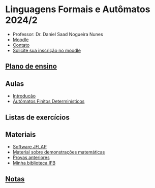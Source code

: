 
# Linguagens Formais e Autômatos 2024/2

- Professor: Dr. Daniel Saad Nogueira Nunes
- [Moodle](https://moodle.danielsaad.com)
- [Contato](https://danielsaad.com/contato)
- [Solicite sua inscrição no moodle](https://docs.google.com/forms/d/e/1FAIpQLSehAhukn6G4xkbARr1QQCcMjfbJ-Mt2Z_nTvcdkY9w4c5G9aw/viewform?usp=sf_link)

## [Plano de ensino](/assets/planejamento/plano-de-ensino.pdf)

## Aulas

- [Introdução](/assets/aulas/introducao.pdf)
- [Autômatos Finitos Determinísticos](/assets/aulas/automatos-finitos-deterministicos.pdf)
## Listas de exercícios

## Materiais

- [Software JFLAP](https://www.jflap.org/jflaptmp/)
- [Material sobre demonstrações matemáticas](assets/aulas/proofs.pdf)
- [Provas anteriores]()
- [Minha biblioteca IFB](https://www.ifb.edu.br/espaco-do-estudante/noticias/29605-minha-biblioteca-possibilita-acesso-a-acervos-digitais-para-comunidade-do-ifb)

## [Notas]()
